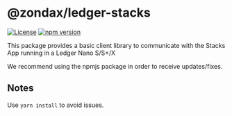 # @zondax/ledger-stacks

[![License](https://img.shields.io/badge/License-Apache%202.0-blue.svg)](https://opensource.org/licenses/Apache-2.0)
[![npm version](https://badge.fury.io/js/%40zondax%2Fledger-stacks.svg)](https://badge.fury.io/js/%40zondax%2Fledger-stacks)

This package provides a basic client library to communicate with the Stacks App running in a Ledger Nano S/S+/X

We recommend using the npmjs package in order to receive updates/fixes.

## Notes

Use `yarn install` to avoid issues.

